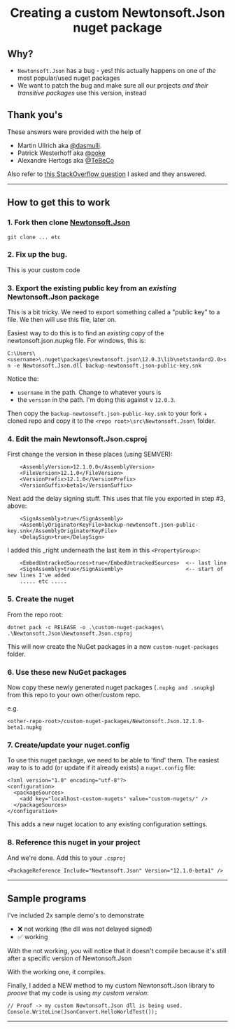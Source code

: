 <h1 align="center">Creating a custom Newtonsoft.Json nuget package</h1>

## Why?

- `Newtonsoft.Json` has a bug - yes! this actually happens on one of _the_ most popular/used nuget packages
- We want to patch the bug and make sure all our projects _and their transitive packages_ use this version, instead

## Thank you's

These answers were provided with the help of
- Martin Ullrich aka [@dasmulli](https://twitter.com/dasmulli).
- Patrick Westerhoff aka [@poke](https://twitter.com/poke)
- Alexandre Hertogs aka [@TeBeCo](https://twitter.com/Alexandre_HGS)

Also refer to [this StackOverflow question](https://stackoverflow.com/questions/67197213/how-to-create-a-custom-newtonsoft-json-nuget-to-use-in-my-net-core-3-1-app/67234069#67234069) I asked and they answered.

---
## How to get this to work

### 1. Fork then clone [Newtonsoft.Json](https://github.com/JamesNK/Newtonsoft.Json)

`git clone ... etc`

### 2. Fix up the bug.

This is your custom code

### 3. Export the existing public key from an _existing_ Newtonsoft.Json package

This is a bit tricky. We need to export something called a "public key" to a file. We then will use this file, later on.

Easiest way to do this is to find an _existing_ copy of the newtonsoft.json.nupkg file. For windows, this is:

`C:\Users\<username>\.nuget\packages\newtonsoft.json\12.0.3\lib\netstandard2.0>sn -e Newtonsoft.Json.dll backup-newtonsoft.json-public-key.snk`

Notice the:
- `username` in the path. Change to whatever yours is
- the `version` in the path. I'm doing this against v `12.0.3`.

Then copy the `backup-newtonsoft.json-public-key.snk` to your fork + cloned repo and copy it to the `<repo root>\src\Newtonsoft.Json\` folder.


### 4. Edit the main Newtonsoft.Json.csproj

First change the version in these places (using SEMVER):

```
    <AssemblyVersion>12.1.0.0</AssemblyVersion>
    <FileVersion>12.1.0</FileVersion>
    <VersionPrefix>12.1.0</VersionPrefix>
    <VersionSuffix>beta1</VersionSuffix>
```

Next add the delay signing stuff. This uses that file you exported in step #3, above:
```
    <SignAssembly>true</SignAssembly>
    <AssemblyOriginatorKeyFile>backup-newtonsoft.json-public-key.snk</AssemblyOriginatorKeyFile>
    <DelaySign>true</DelaySign>
```

I added this _right underneath the last item in this `<PropertyGroup>`:

```
    <EmbedUntrackedSources>true</EmbedUntrackedSources>  <-- last line
    <SignAssembly>true</SignAssembly>                    <-- start of new lines I've added
    ..... etc .....
```

### 5. Create the nuget

From the repo root:

`dotnet pack -c RELEASE -o .\custom-nuget-packages\  .\Newtonsoft.Json\Newtonsoft.Json.csproj`

This will now create the NuGet packages in a new `custom-nuget-packages` folder.

### 6. Use these new NuGet packages

Now copy these newly generated nuget packages (`.nupkg and .snupkg`) from this repo to your own other/custom repo.

e.g.

`<other-repo-root>/custom-nuget-packages/Newtonsoft.Json.12.1.0-beta1.nupkg`

### 7. Create/update your nuget.config

To use this nuget package, we need to be able to 'find' them. The easiest way to is to add (or update if it already exists) a `nuget.config` file:

```
<?xml version="1.0" encoding="utf-8"?>
<configuration>
  <packageSources>
    <add key="localhost-custom-nugets" value="custom-nugets/" />
  </packageSources>
</configuration>
```

This adds a new nuget location to any existing configuration settings.

### 8. Reference this nuget in your project

And we're done. Add this to your `.csproj`

`<PackageReference Include="Newtonsoft.Json" Version="12.1.0-beta1" />`

---

## Sample programs

I've included 2x sample demo's to demonstrate
- ❌ not working (the dll was not delayed signed)
- ✅ working

With the not working, you will notice that it doesn't compile because it's still after a specific version of Newtonsoft.Json

With the working one, it compiles.

Finally, I added a NEW method to my custom Newtonsoft.Json library to _proove_ that my code is using _my custom version_:

```
// Proof -> my custom Newtonsoft.Json dll is being used.
Console.WriteLine(JsonConvert.HelloWorldTest());
```

---
